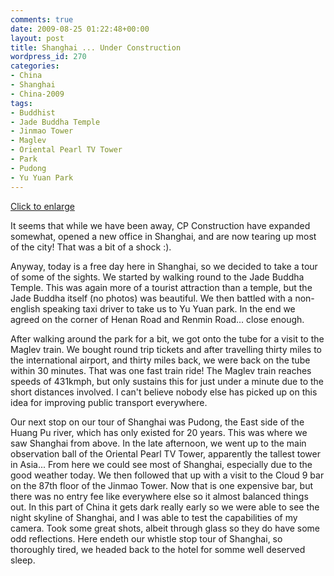 ```yaml
---
comments: true
date: 2009-08-25 01:22:48+00:00
layout: post
title: Shanghai ... Under Construction
wordpress_id: 270
categories:
- China
- Shanghai
- China-2009
tags:
- Buddhist
- Jade Buddha Temple
- Jinmao Tower
- Maglev
- Oriental Pearl TV Tower
- Park
- Pudong
- Yu Yuan Park
---
```


[](http://travel.perry-online.me.uk/files/2012/08/sfpgMjAwOS8yMDA5LjA4LjA1IC0gMjAwOS4wOS4xMSBUb3VyIG9mIENoaW5hLzIwMDkuMDguMjAgLSAyMDA5LjA4LjI2IFNoYW5naGFpLypJTUdfMzg5My5KUEcqKmltYWdlZm9ybSoqZDQ3NmMzZmExZTI3ZTA0MWViNDVmNDI1YjhmNGY1NDQ.jpg) 
[Click to enlarge](http://travel.perry-online.me.uk/files/2012/08/sfpgMjAwOS8yMDA5LjA4LjA1IC0gMjAwOS4wOS4xMSBUb3VyIG9mIENoaW5hLzIwMDkuMDguMjAgLSAyMDA5LjA4LjI2IFNoYW5naGFpLypJTUdfMzg5My5KUEcqKmltYWdlZm9ybSoqZDQ3NmMzZmExZTI3ZTA0MWViNDVmNDI1YjhmNGY1NDQ.jpg)


It seems that while we have been away, CP Construction have expanded somewhat, opened a new office in Shanghai, and are now tearing up most of the city! That was a bit of a shock :).

Anyway, today is a free day here in Shanghai, so we decided to take a tour of some of the sights. We started by walking round to the Jade Buddha Temple. This was again more of a tourist attraction than a temple, but the Jade Buddha itself (no photos) was beautiful. We then battled with a non-english speaking taxi driver to take us to Yu Yuan park. In the end we agreed on the corner of Henan Road and Renmin Road... close enough. <!-- more -->



After walking around the park for a bit, we got onto the tube for a visit to the Maglev train. We bought round trip tickets and after travelling thirty miles to the international airport, and thirty miles back, we were back on the tube within 30 minutes. That was one fast train ride! The Maglev train reaches speeds of 431kmph, but only sustains this for just under a minute due to the short distances involved. I can't believe nobody else has picked up on this idea for improving public transport everywhere.



Our next stop on our tour of Shanghai was Pudong, the East side of the Huang Pu river, which has only existed for 20 years. This was where we saw Shanghai from above. In the late afternoon, we went up to the main observation ball of the Oriental Pearl TV Tower, apparently the tallest tower in Asia... From here we could see most of Shanghai, especially due to the good weather today. We then followed that up with a visit to the Cloud 9 bar on the 87th floor of the Jinmao Tower. Now that is one expensive bar, but there was no entry fee like everywhere else so it almost balanced things out. In this part of China it gets dark really early so we were able to see the night skyline of Shanghai, and I was able to test the capabilities of my camera. Took some great shots, albeit through glass so they do have some odd reflections. Here endeth our whistle stop tour of Shanghai, so thoroughly tired, we headed back to the hotel for somme well deserved sleep.

